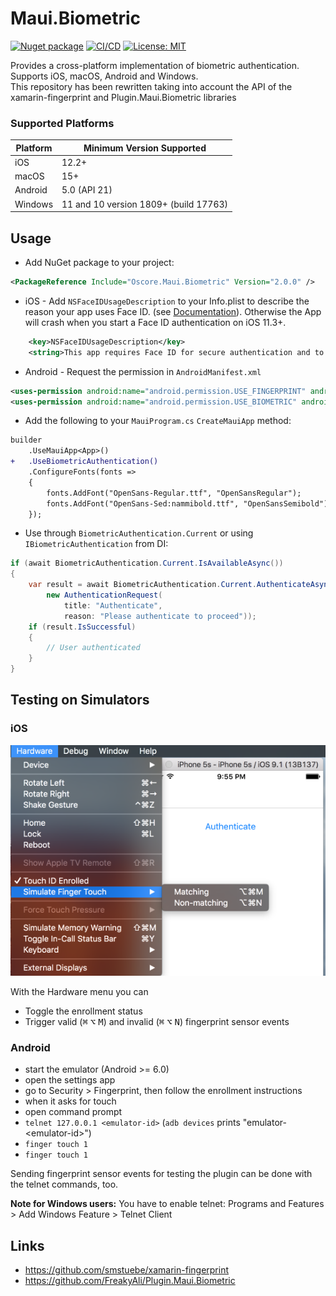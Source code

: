 # Maui.Biometric

[![Nuget package](https://img.shields.io/nuget/vpre/Oscore.Maui.Biometric)](https://www.nuget.org/packages/Oscore.Maui.Biometric/)
[![CI/CD](https://github.com/oscoreio/Maui.Biometric/actions/workflows/dotnet.yml/badge.svg?branch=main)](https://github.com/oscoreio/Maui.Biometric/actions/workflows/dotnet.yml)
[![License: MIT](https://img.shields.io/github/license/oscoreio/Maui.Biometric)](https://github.com/oscoreio/Maui.Biometric/blob/main/LICENSE)

Provides a cross-platform implementation of biometric authentication.  
Supports iOS, macOS, Android and Windows.  
This repository has been rewritten taking into account the API of the xamarin-fingerprint and Plugin.Maui.Biometric libraries

### Supported Platforms
| Platform | Minimum Version Supported             |
|----------|---------------------------------------|
| iOS      | 12.2+                                 |
| macOS    | 15+                                   |
| Android  | 5.0 (API 21)                          |
| Windows  | 11 and 10 version 1809+ (build 17763) |

## Usage
- Add NuGet package to your project:
```xml
<PackageReference Include="Oscore.Maui.Biometric" Version="2.0.0" />
```

- iOS - Add `NSFaceIDUsageDescription` to your Info.plist to describe the reason your app uses Face ID. 
(see [Documentation](https://developer.apple.com/library/content/documentation/General/Reference/InfoPlistKeyReference/Articles/CocoaKeys.html#//apple_ref/doc/uid/TP40009251-SW75)). 
Otherwise the App will crash when you start a Face ID authentication on iOS 11.3+.
```xml
	<key>NSFaceIDUsageDescription</key>
	<string>This app requires Face ID for secure authentication and to provide a personalized experience.</string>
```

- Android - Request the permission in `AndroidManifest.xml`
```xml
<uses-permission android:name="android.permission.USE_FINGERPRINT" android:maxSdkVersion="27" />
<uses-permission android:name="android.permission.USE_BIOMETRIC" android:minSdkVersion="28" />
```

- Add the following to your `MauiProgram.cs` `CreateMauiApp` method:
```diff
builder
    .UseMauiApp<App>()
+   .UseBiometricAuthentication()
    .ConfigureFonts(fonts =>
    {
        fonts.AddFont("OpenSans-Regular.ttf", "OpenSansRegular");
        fonts.AddFont("OpenSans-Sed:nammibold.ttf", "OpenSansSemibold");
    });
```

- Use through `BiometricAuthentication.Current` or using `IBiometricAuthentication` from DI:
```csharp
if (await BiometricAuthentication.Current.IsAvailableAsync())
{
    var result = await BiometricAuthentication.Current.AuthenticateAsync(
        new AuthenticationRequest(
            title: "Authenticate",
            reason: "Please authenticate to proceed"));
    if (result.IsSuccessful)
    {
        // User authenticated
    }
}
```

## Testing on Simulators

### iOS

![Controlling the sensor on the iOS Simulator](assets/ios_simulator.png "Controlling the sensor on the iOS Simulator")

With the Hardware menu you can

- Toggle the enrollment status
- Trigger valid (<kbd>⌘</kbd> <kbd>⌥</kbd> <kbd>M</kbd>) and invalid (<kbd>⌘</kbd> <kbd>⌥</kbd> <kbd>N</kbd>) fingerprint sensor events

### Android

- start the emulator (Android >= 6.0)
- open the settings app
- go to Security > Fingerprint, then follow the enrollment instructions
- when it asks for touch
- open command prompt
- `telnet 127.0.0.1 <emulator-id>` (`adb devices` prints "emulator-&lt;emulator-id&gt;")
- `finger touch 1`
- `finger touch 1`

Sending fingerprint sensor events for testing the plugin can be done with the telnet commands, too.

**Note for Windows users:**
You have to enable telnet: Programs and Features > Add Windows Feature > Telnet Client

## Links
- https://github.com/smstuebe/xamarin-fingerprint
- https://github.com/FreakyAli/Plugin.Maui.Biometric